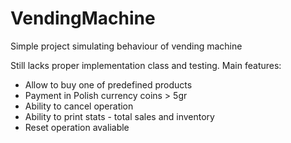 # VendingMachine
Simple project simulating behaviour of vending machine

Still lacks proper implementation class and testing.
Main features:
- Allow to buy one of predefined products
- Payment in Polish currency coins > 5gr
- Ability to cancel operation
- Ability to print stats - total sales and inventory
- Reset operation avaliable

